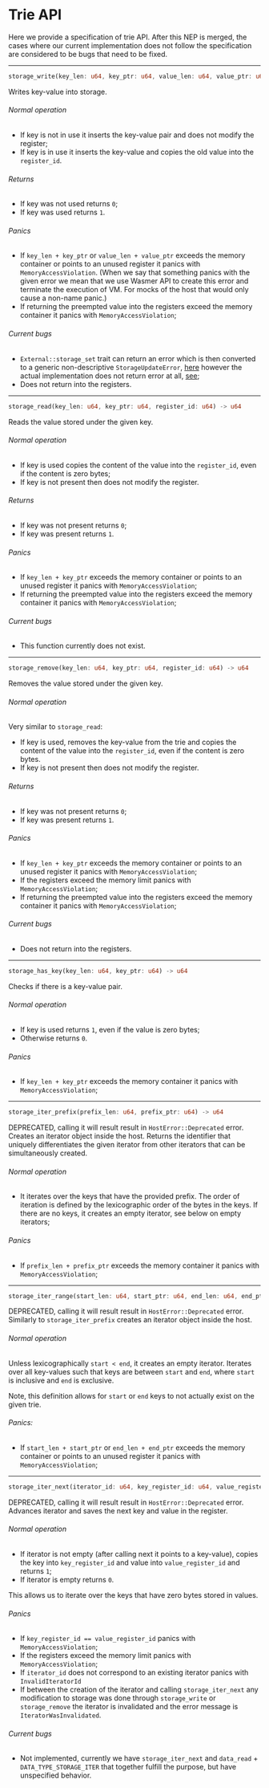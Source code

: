 # Trie API

Here we provide a specification of trie API. After this NEP is merged, the cases where our current implementation does
not follow the specification are considered to be bugs that need to be fixed.

---

```rust
storage_write(key_len: u64, key_ptr: u64, value_len: u64, value_ptr: u64, register_id: u64) -> u64
```

Writes key-value into storage.

###### Normal operation

- If key is not in use it inserts the key-value pair and does not modify the register;
- If key is in use it inserts the key-value and copies the old value into the `register_id`.

###### Returns

- If key was not used returns `0`;
- If key was used returns `1`.

###### Panics

- If `key_len + key_ptr` or `value_len + value_ptr` exceeds the memory container or points to an unused register it panics
  with `MemoryAccessViolation`. (When we say that something panics with the given error we mean that we use Wasmer API to
  create this error and terminate the execution of VM. For mocks of the host that would only cause a non-name panic.)
- If returning the preempted value into the registers exceed the memory container it panics with `MemoryAccessViolation`;

###### Current bugs

- `External::storage_set` trait can return an error which is then converted to a generic non-descriptive
  `StorageUpdateError`, [here](https://github.com/nearprotocol/nearcore/blob/942bd7bdbba5fb3403e5c2f1ee3c08963947d0c6/runtime/wasm/src/runtime.rs#L210)
  however the actual implementation does not return error at all, [see](https://github.com/nearprotocol/nearcore/blob/4773873b3cd680936bf206cebd56bdc3701ddca9/runtime/runtime/src/ext.rs#L95);
- Does not return into the registers.

---

```rust
storage_read(key_len: u64, key_ptr: u64, register_id: u64) -> u64
```

Reads the value stored under the given key.

###### Normal operation

- If key is used copies the content of the value into the `register_id`, even if the content is zero bytes;
- If key is not present then does not modify the register.

###### Returns

- If key was not present returns `0`;
- If key was present returns `1`.

###### Panics

- If `key_len + key_ptr` exceeds the memory container or points to an unused register it panics with `MemoryAccessViolation`;
- If returning the preempted value into the registers exceed the memory container it panics with `MemoryAccessViolation`;

###### Current bugs

- This function currently does not exist.

---

```rust
storage_remove(key_len: u64, key_ptr: u64, register_id: u64) -> u64
```

Removes the value stored under the given key.

###### Normal operation

Very similar to `storage_read`:

- If key is used, removes the key-value from the trie and copies the content of the value into the `register_id`, even if the content is zero bytes.
- If key is not present then does not modify the register.

###### Returns

- If key was not present returns `0`;
- If key was present returns `1`.

###### Panics

- If `key_len + key_ptr` exceeds the memory container or points to an unused register it panics with `MemoryAccessViolation`;
- If the registers exceed the memory limit panics with `MemoryAccessViolation`;
- If returning the preempted value into the registers exceed the memory container it panics with `MemoryAccessViolation`;

###### Current bugs

- Does not return into the registers.

---

```rust
storage_has_key(key_len: u64, key_ptr: u64) -> u64
```

Checks if there is a key-value pair.

###### Normal operation

- If key is used returns `1`, even if the value is zero bytes;
- Otherwise returns `0`.

###### Panics

- If `key_len + key_ptr` exceeds the memory container it panics with `MemoryAccessViolation`;

---

```rust
storage_iter_prefix(prefix_len: u64, prefix_ptr: u64) -> u64
```

DEPRECATED, calling it will result result in `HostError::Deprecated` error.
Creates an iterator object inside the host.
Returns the identifier that uniquely differentiates the given iterator from other iterators that can be simultaneously
created.

###### Normal operation

- It iterates over the keys that have the provided prefix. The order of iteration is defined by the lexicographic
  order of the bytes in the keys. If there are no keys, it creates an empty iterator, see below on empty iterators;

###### Panics

- If `prefix_len + prefix_ptr` exceeds the memory container it panics with `MemoryAccessViolation`;

---

```rust
storage_iter_range(start_len: u64, start_ptr: u64, end_len: u64, end_ptr: u64) -> u64
```

DEPRECATED, calling it will result result in `HostError::Deprecated` error.
Similarly to `storage_iter_prefix`
creates an iterator object inside the host.

###### Normal operation

Unless lexicographically `start < end`, it creates an empty iterator.
Iterates over all key-values such that keys are between `start` and `end`, where `start` is inclusive and `end` is exclusive.

Note, this definition allows for `start` or `end` keys to not actually exist on the given trie.

###### Panics:

- If `start_len + start_ptr` or `end_len + end_ptr` exceeds the memory container or points to an unused register it panics with `MemoryAccessViolation`;

---

```rust
storage_iter_next(iterator_id: u64, key_register_id: u64, value_register_id: u64) -> u64
```

DEPRECATED, calling it will result result in `HostError::Deprecated` error.
Advances iterator and saves the next key and value in the register.

###### Normal operation

- If iterator is not empty (after calling next it points to a key-value), copies the key into `key_register_id` and value into `value_register_id` and returns `1`;
- If iterator is empty returns `0`.

This allows us to iterate over the keys that have zero bytes stored in values.

###### Panics

- If `key_register_id == value_register_id` panics with `MemoryAccessViolation`;
- If the registers exceed the memory limit panics with `MemoryAccessViolation`;
- If `iterator_id` does not correspond to an existing iterator panics with `InvalidIteratorId`
- If between the creation of the iterator and calling `storage_iter_next` any modification to storage was done through
  `storage_write` or `storage_remove` the iterator is invalidated and the error message is `IteratorWasInvalidated`.

###### Current bugs

- Not implemented, currently we have `storage_iter_next` and `data_read` + `DATA_TYPE_STORAGE_ITER` that together fulfill
  the purpose, but have unspecified behavior.
